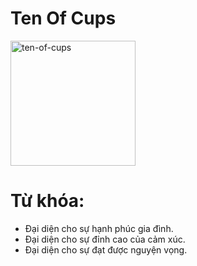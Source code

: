 # Ten Of Cups

<img style="width: 200px;" alt="ten-of-cups"
  src="https://www.alittlesparkofjoy.com/wp-content/uploads/2019/10/ten-of-cups-tarot-card.webp">

**Từ khóa:**
===

* Đại diện cho sự hạnh phúc gia đình.
* Đại diện cho sự đỉnh cao của cảm xúc.
* Đại diện cho sự đạt được nguyện vọng.

